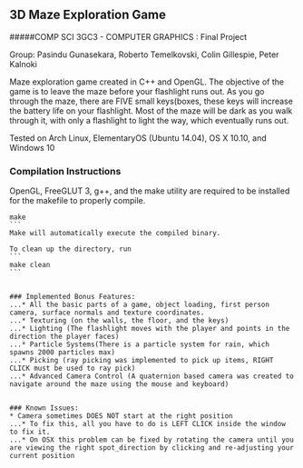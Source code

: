 ## 3D Maze Exploration Game
#####COMP SCI 3GC3 - COMPUTER GRAPHICS : Final Project

Group: Pasindu Gunasekara, Roberto Temelkovski, Colin Gillespie, Peter Kalnoki


Maze exploration game created in C++ and OpenGL. The objective of the game is to leave the maze before your flashlight runs out. As you go through the maze, there are FIVE small keys(boxes, these keys will increase the battery life on your flashlight. Most of the maze will be dark as you walk through it, with only a flashlight to light the way, which eventually runs out.


Tested on Arch Linux, ElementaryOS (Ubuntu 14.04), OS X 10.10, and Windows 10

### Compilation Instructions
OpenGL, FreeGLUT 3, g++, and the make utility are required to be installed for the makefile to properly compile.
````
make
```
Make will automatically execute the compiled binary.

To clean up the directory, run
```
make clean
```


### Implemented Bonus Features:
...* All the basic parts of a game, object loading, first person camera, surface normals and texture coordinates.
...* Texturing (on the walls, the floor, and the keys)
...* Lighting (The flashlight moves with the player and points in the direction the player faces)
...* Particle Systems(There is a particle system for rain, which spawns 2000 particles max)
...* Picking (ray picking was implemented to pick up items, RIGHT CLICK must be used to ray pick)
...* Advanced Camera Control (A quaternion based camera was created to navigate around the maze using the mouse and keyboard)


### Known Issues:
* Camera sometimes DOES NOT start at the right position
...* To fix this, all you have to do is LEFT CLICK inside the window to fix it.
...* On OSX this problem can be fixed by rotating the camera until you are viewing the right spot_direction by clicking and re-adjusting your current position

